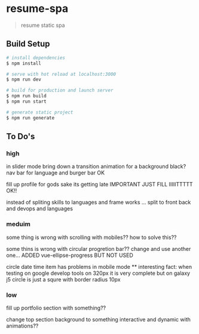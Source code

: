 # resume-spa

> resume static spa

## Build Setup

```bash
# install dependencies
$ npm install

# serve with hot reload at localhost:3000
$ npm run dev

# build for production and launch server
$ npm run build
$ npm run start

# generate static project
$ npm run generate
```

## To Do's

### high
in slider mode bring down a transition animation for a background black? nav bar for language and burger bar OK

fill up profile for gods sake its getting late IMPORTANT JUST FILL IIIIITTTTT OK!!

instead of spliting skills to languages and frame works ... split to front back and devops and languages

### meduim
some thing is wrong with scrolling with mobiles?? how to solve this??

some thins is wrong with circular progretion bar?? change and use another one... ADDED vue-ellipse-progress BUT NOT USED

circle date time item has problems in mobile mode ** interesting fact: when testing on google develop tools on 320px it is very complete but on galaxy j5 circle is just a squre with border radius 10px

### low
fill up portfolio section with something??

change top section background to something interactive and dynamic with animations??